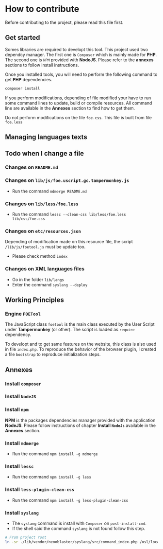 # How to contribute

Before contributing to the project, 
please read this file first.


## Get started

Somes libraries are required to developt this tool.
This project used two dependcy manager.
The first one is ``Composer`` which is mainly made for **PHP**.
The second one is ``NPM`` provided with **NodeJS**.
Please refer to the **annexes** sections to follow install instructions.

Once you installed tools, you will need to perform the following command
to get **PHP** dependencies.

```bash
composer install
```

If you perform modifications, depending of file modified
your have to run some command lines to update, build or compile
resources. All command line are available in the **Annexes** section
to find how to get them.

Do not perform modifications on the file ``foe.css``.
This file is built from file ``foe.less``



## Managing languages texts




## Todo when I change a file


### Changes on ``README.md``



### Changes on ``lib/js/foe.uscript.gc.tampermonkey.js``

* Run the command ``mdmerge README.md``



### Changes on ``lib/less/foe.less``

* Run the command ``lessc --clean-css lib/less/foe.less lib/css/foe.css``



### Changes on ``etc/resources.json``

Depending of modification made on this resource file,
the script ``/lib/js/foetool.js`` must be update too.

* Please check method ``index``



### Changes on XML languages files

* Go in the folder ``lib/langs``
* Enter the command ``syslang --deploy``






## Working Principles


### Engine ``FOETool``

The JavaScript class ``foetool`` is the main class executed
by the User Script under **Tampermonkey** (or other).
The script is loaded as ``require`` dependency.

To developt and to get same features on the website,
this class is also used in file ``index.php``.
To reproduce the behavior of the browser plugin,
I created a file ``bootstrap`` to reproduce initialization
steps.






## Annexes

### Install ``composer``



### Install ``NodeJS``



### Install ``npm``

**NPM** is the packages dependencies manager
provided with the application **NodeJS**.
Please follow instructions of chapter **Install ``NodeJs``**
available in the **Annexes** section.



### Install ``mdmerge``

* Run the command ``npm install -g mdmerge``



### Install ``lessc``

* Run the command ``npm install -g less``



### Install ``less-plugin-clean-css``

* Run the command ``npm install -g less-plugin-clean-css``



### Install ``syslang``

* The ``syslang`` command is install with `Composer` on `post-install-cmd`.
* If the shell said the command `syslang` is not found follow this step.

````bash
# From project root
ln -sr ./lib/vendor/neooblaster/syslang/src/command_index.php /usl/local/bin/syslang
````



